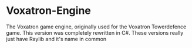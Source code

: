 # Voxatron-Engine
The Voxatron game engine, originally used for the Voxatron Towerdefence game.
This version was completely rewritten in C#. 
These versions really just have Raylib and it's name in common
